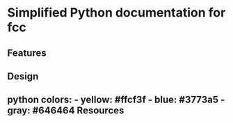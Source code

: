 Simplified Python documentation for fcc
=======================================
Features
--------
Design
------
python colors:
	- yellow: #ffcf3f
	- blue: #3773a5
	- gray: #646464
Resources
---------
